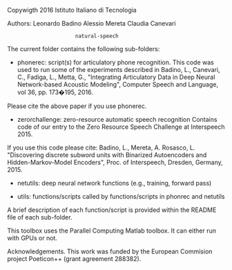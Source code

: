 Copywigth 2016 Istituto Italiano di Tecnologia 

Authors: Leonardo Badino
         Alessio Mereta
         Claudia Canevari
         
         
                          natural-speech

The current folder contains the following sub-folders:

- phonerec: script(s) for articulatory phone recognition. This code was used 
  to run some of the experiments described in
  Badino, L., Canevari, C., Fadiga, L., Metta, G., "Integrating Articulatory 
  Data in Deep Neural Network-based Acoustic Modeling", 
  Computer Speech and Language, vol 36, pp. 173�195, 2016.
  
Please cite the above paper if you use phonerec.
  
- zerorchallenge: zero-resource automatic speech recognition 
  Contains code of our entry to the Zero Resource Speech Challenge at Interspeech 2015.
  
If you use this code please cite:
  Badino, L., Mereta, A. Rosasco, L. "Discovering discrete subword units 
  with Binarized Autoencoders and Hidden-Markov-Model Encoders", 
  Proc. of Interspeech, Dresden, Germany, 2015.  

- netutils: deep neural network functions (e.g., training, forward pass)

- utils: functions/scripts called by functions/scripts in phonrec and netutils 

A brief description of each function/script is provided within the README file of each sub-folder.

This toolbox uses the Parallel Computing Matlab toolbox. It can either run with GPUs or not.

Acknowledgements. This work was funded by the European Commision project Poeticon++ (grant agreement 288382). 